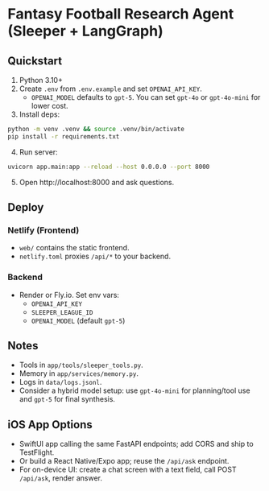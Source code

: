 # Fantasy Football Research Agent (Sleeper + LangGraph)

## Quickstart

1. Python 3.10+
2. Create `.env` from `.env.example` and set `OPENAI_API_KEY`.
   - `OPENAI_MODEL` defaults to `gpt-5`. You can set `gpt-4o` or `gpt-4o-mini` for lower cost.
3. Install deps:

```bash
python -m venv .venv && source .venv/bin/activate
pip install -r requirements.txt
```

4. Run server:

```bash
uvicorn app.main:app --reload --host 0.0.0.0 --port 8000
```

5. Open http://localhost:8000 and ask questions.

## Deploy

### Netlify (Frontend)
- `web/` contains the static frontend.
- `netlify.toml` proxies `/api/*` to your backend.

### Backend
- Render or Fly.io. Set env vars:
  - `OPENAI_API_KEY`
  - `SLEEPER_LEAGUE_ID`
  - `OPENAI_MODEL` (default `gpt-5`)

## Notes
- Tools in `app/tools/sleeper_tools.py`.
- Memory in `app/services/memory.py`.
- Logs in `data/logs.jsonl`.
- Consider a hybrid model setup: use `gpt-4o-mini` for planning/tool use and `gpt-5` for final synthesis.

## iOS App Options
- SwiftUI app calling the same FastAPI endpoints; add CORS and ship to TestFlight.
- Or build a React Native/Expo app; reuse the `/api/ask` endpoint.
- For on-device UI: create a chat screen with a text field, call POST `/api/ask`, render answer.